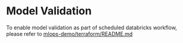 # Model Validation
To enable model validation as part of scheduled databricks workflow, please refer to [mlops-demo/terraform/README.md](../terraform/README.md#setting-up-model-validation)
